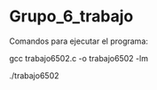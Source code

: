 # Grupo_6_trabajo
Comandos para ejecutar el programa:

gcc trabajo6502.c -o trabajo6502 -lm

./trabajo6502
